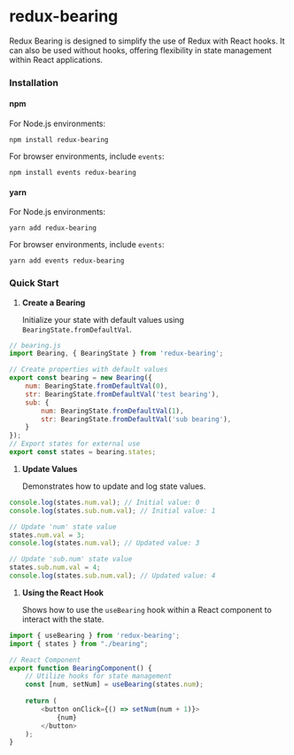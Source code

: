 # redux-bearing

Redux Bearing is designed to simplify the use of Redux with React hooks. It can also be used without hooks, offering flexibility in state management within React applications.

### Installation

#### npm

For Node.js environments:

```shell
npm install redux-bearing
```

For browser environments, include `events`:

```shell
npm install events redux-bearing
```

#### yarn

For Node.js environments:

```shell
yarn add redux-bearing
```

For browser environments, include `events`:

```shell
yarn add events redux-bearing
```

### Quick Start

1. **Create a Bearing**

   Initialize your state with default values using `BearingState.fromDefaultVal`.

```javascript
// bearing.js
import Bearing, { BearingState } from 'redux-bearing';

// Create properties with default values
export const bearing = new Bearing({
    num: BearingState.fromDefaultVal(0),
    str: BearingState.fromDefaultVal('test bearing'),
    sub: {
        num: BearingState.fromDefaultVal(1),
        str: BearingState.fromDefaultVal('sub bearing'),
    }
});
// Export states for external use
export const states = bearing.states;
```

1. **Update Values**

   Demonstrates how to update and log state values.

```javascript
console.log(states.num.val); // Initial value: 0
console.log(states.sub.num.val); // Initial value: 1

// Update 'num' state value
states.num.val = 3;
console.log(states.num.val); // Updated value: 3

// Update 'sub.num' state value
states.sub.num.val = 4;
console.log(states.sub.num.val); // Updated value: 4
```

1. **Using the React Hook**

   Shows how to use the `useBearing` hook within a React component to interact with the state.

```javascript
import { useBearing } from 'redux-bearing';
import { states } from "./bearing";

// React Component
export function BearingComponent() {
    // Utilize hooks for state management
    const [num, setNum] = useBearing(states.num);
    
    return (
        <button onClick={() => setNum(num + 1)}>
            {num}
        </button>
    );
}
```